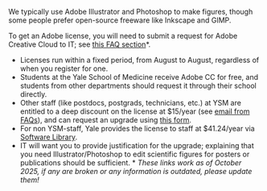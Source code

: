 We typically use Adobe Illustrator and Photoshop to make figures, though some people prefer open-source freeware like Inkscape and GIMP.

To get an Adobe license, you will need to submit a request for Adobe Creative Cloud to IT; see [this FAQ section](https://yale.service-now.com/it?id=kb_article&sysparm_article=KB0027311#mcetoc_1j3r5inrc22m)\*.
- Licenses run within a fixed period, from August to August, regardless of when you register for one.
- Students at the Yale School of Medicine receive Adobe CC for free, and students from other departments should request it through their school directly.
- Other staff (like postdocs, postgrads, technicians, etc.) at YSM are entitled to a deep discount on the license at $15/year (see [email from FAQs](https://view.message.yale.edu/?qs=3fe5a5ad99b5850c6fe741d03ccf84c4edd5c6ec0c7c762a52a9f64ecf555b3ad319e2dd39ca68445f60105dfc001aec47efb6a66aab282bf8d3674ceff8c1fb17c8335e7db531c7dc3763046b6088fc)), and can request an upgrade using [this form](https://forms.office.com/pages/responsepage.aspx?id=u76M3Tkh-E20EU4-h6vrXO9v2moL5KBGqNzstb4YeNZURTU0UkpNUDdWWFJTMEwyOUdJM1MzWTFTUi4u&route=shorturl).
- For non YSM-staff, Yale provides the license to staff at $41.24/year via [Software Library](https://yale.onthehub.com/WebStore/Welcome.aspx).
- IT will want you to provide justification for the upgrade; explaining that you need Illustrator/Photoshop to edit scientific figures for posters or publications should be sufficient.
\* *These links work as of October 2025, if any are broken or any information is outdated, please update them!*
